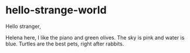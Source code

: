 # hello-strange-world

Hello stranger,

Helena here, I like the piano and green olives. 
The sky is pink and water is blue.
Turtles are the best pets, right after rabbits.
